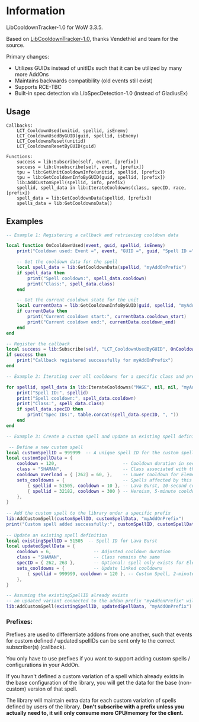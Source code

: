 # **Information**
LibCooldownTracker-1.0 for WoW 3.3.5.

Based on [LibCooldownTracker-1.0](https://github.com/vendethiel/LibCooldownTracker-10), thanks Vendethiel and team for the source.

Primary changes:
- Utilizes GUIDs instead of unitIDs such that it can be utilized by many more AddOns
- Maintains backwards compatibility (old events still exist)
- Supports RCE-TBC
- Built-in spec detection via LibSpecDetection-1.0 (instead of GladiusEx)

## **Usage**
```
Callbacks:
    LCT_CooldownUsed(unitid, spellid, isEnemy)
    LCT_CooldownUsedByGUID(guid, spellid, isEnemy)
    LCT_CooldownsReset(unitid)
    LCT_CooldownsResetByGUID(guid)

Functions:
    success = lib:Subscribe(self, event, [prefix])
    success = lib:Unsubscribe(self, event, [prefix])
    tpu = lib:GetUnitCooldownInfo(unitid, spellid, [prefix])
    tpu = lib:GetCooldownInfoByGUID(guid, spellid, [prefix])
    lib:AddCustomSpell(spellid, info, prefix)
    spellid, spell_data in lib:IterateCooldowns(class, specID, race, [prefix])
    spell_data = lib:GetCooldownData(spellid, [prefix])
    spells_data = lib:GetCooldownsData()
```
## **Examples**
```lua
-- Example 1: Registering a callback and retrieving cooldown data

local function OnCooldownUsed(event, guid, spellid, isEnemy)
    print("Cooldown used: Event =", event, "GUID =", guid, "Spell ID =", spellid, "Is Enemy =", isEnemy)

    -- Get the cooldown data for the spell
    local spell_data = lib:GetCooldownData(spellid, "myAddOnPrefix")
    if spell_data then
        print("Spell cooldown:", spell_data.cooldown)
        print("Class:", spell_data.class)
    end

    -- Get the current cooldown state for the unit
    local currentData = lib:GetCooldownInfoByGUID(guid, spellid, "myAddOnPrefix")
    if currentData then
        print("Current cooldown start:", currentData.cooldown_start)
        print("Current cooldown end:", currentData.cooldown_end)
    end
end

-- Register the callback
local success = lib:Subscribe(self, "LCT_CooldownUsedByGUID", OnCooldownUsed, "myAddOnPrefix")
if success then
    print("Callback registered successfully for myAddOnPrefix")
end
```
```lua
-- Example 2: Iterating over all cooldowns for a specific class and prefix

for spellid, spell_data in lib:IterateCooldowns("MAGE", nil, nil, "myAddOnPrefix") do
    print("Spell ID:", spellid)
    print("Spell cooldown:", spell_data.cooldown)
    print("Class:", spell_data.class)
    if spell_data.specID then
        print("Spec IDs:", table.concat(spell_data.specID, ", "))
    end
end
```
```lua
-- Example 3: Create a custom spell and update an existing spell definition

 -- Define a new custom spell
local customSpellID = 999999  -- A unique spell ID for the custom spell
local customSpellData = {
    cooldown = 120,                         -- Cooldown duration in seconds
    class = "SHAMAN",                       -- Class associated with the spell
    cooldown_overload = { [262] = 60, },    -- Lower cooldown for Elemental
    sets_cooldowns = {                      -- Spells affected by this cooldown
        { spellid = 51505, cooldown = 10 }, -- Lava Burst, 10-second cooldown
        { spellid = 32182, cooldown = 300 } -- Heroism, 5-minute cooldown
    },
}
   
-- Add the custom spell to the library under a specific prefix
lib:AddCustomSpell(customSpellID, customSpellData, "myAddOnPrefix")
print("Custom spell added successfully:", customSpellID, customSpellData.name)
    
-- Update an existing spell definition
local existingSpellID = 51505  -- Spell ID for Lava Burst
local updatedSpellData = {
    cooldown = 6,                -- Adjusted cooldown duration
    class = "SHAMAN",            -- Class remains the same
    specID = { 262, 263 },       -- Optional: spell only exists for Elemental and Enhancement
    sets_cooldowns = {           -- Update linked cooldowns
        { spellid = 999999, cooldown = 120 }, -- Custom Spell, 2-minute cooldown
    },
}

-- Assuming the existingSpellID already exists
-- an updated variant connected to the addon prefix "myAddonPrefix" will be created
lib:AddCustomSpell(existingSpellID, updatedSpellData, "myAddOnPrefix")

```
### **Prefixes**:	

Prefixes are used to differentiate addons from one another, such that events for custom defined / updated spellIDs can be sent only to the correct subscriber(s) (callback). 

You only have to use prefixes if you want to support adding custom spells / configurations in your AddOn.

If you havn't defined a custom variation of a spell which already exists in the base configuration of the library, you will get the data for the base (non-custom) version of that spell.

The library will maintain extra data for each custom variation of spells defined by users of the library. **Don't subscribe with a prefix unless you actually need to, it will only consume more CPU/memory for the client.**
